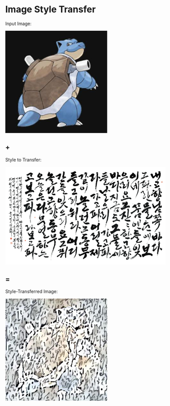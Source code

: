 # Image Style Transfer

Input Image:

![alt text](https://github.com/jayhhwang/Image-Style-Transfer/blob/master/blastoise.jpg "Input Image")

## +

Style to Transfer:

![alt text](https://github.com/jayhhwang/Image-Style-Transfer/blob/master/hangeul.jpg "Style to Transfer")

## =

Style-Transferred Image:

![alt text](https://github.com/jayhhwang/Image-Style-Transfer/blob/master/outfile.jpg "Output Image")
